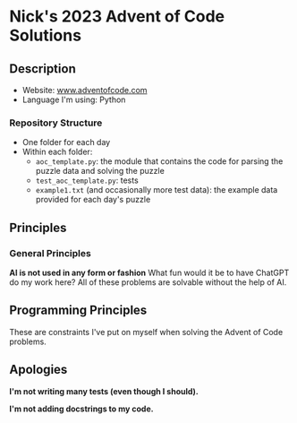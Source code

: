 # Nick's 2023 Advent of Code Solutions
## Description
- Website: www.adventofcode.com
- Language I'm using:  Python
### Repository Structure
- One folder for each day 
- Within each folder:
    - `aoc_template.py`: the module that contains the code for parsing the puzzle data and solving the puzzle
    - `test_aoc_template.py`: tests
    - `example1.txt` (and occasionally more test data): the example data provided for each day's puzzle
## Principles
### General Principles
**AI is not used in any form or fashion** 
What fun would it be to have ChatGPT do my work here?  All of these problems are solvable without the help of AI.
## Programming Principles
These are constraints I've put on myself when solving the Advent of Code problems.  

## Apologies
**I'm not writing many tests (even though I should).**

**I'm not adding docstrings to my code.**
